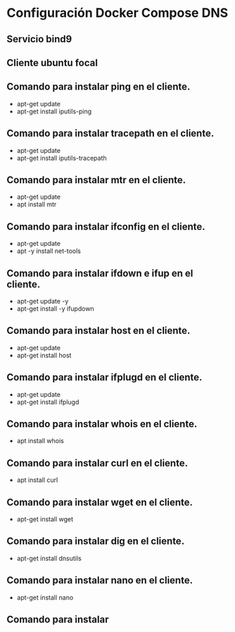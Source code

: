 # Configuración Docker Compose DNS

## Servicio bind9

## Cliente ubuntu focal

## Comando para instalar ping en el cliente.
- apt-get update
- apt-get install iputils-ping

## Comando para instalar tracepath en el cliente.
- apt-get update
- apt-get install iputils-tracepath

## Comando para instalar mtr en el cliente.
- apt-get update
- apt install mtr

## Comando para instalar ifconfig en el cliente.
- apt-get update
- apt -y install net-tools

## Comando para instalar ifdown e ifup en el cliente.
- apt-get update -y
- apt-get install -y ifupdown

## Comando para instalar host en el cliente.
- apt-get update
- apt-get install host

## Comando para instalar ifplugd en el cliente.
- apt-get update
- apt-get install ifplugd

## Comando para instalar whois en el cliente.
- apt install whois

## Comando para instalar curl en el cliente.
- apt install curl

## Comando para instalar wget en el cliente.
- apt-get install wget

## Comando para instalar dig en el cliente.
- apt-get install dnsutils

## Comando para instalar nano en el cliente.
- apt-get install nano

## Comando para instalar
